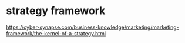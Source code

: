 # strategy framework
https://cyber-synapse.com/business-knowledge/marketing/marketing-framework/the-kernel-of-a-strategy.html